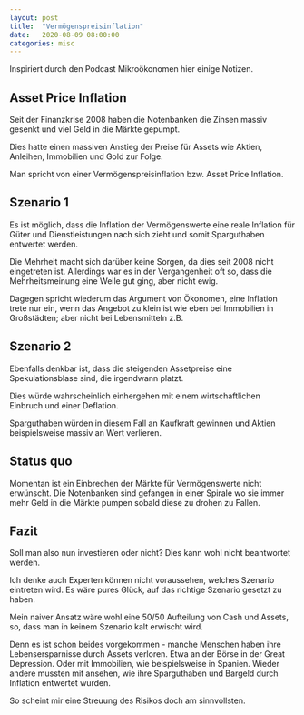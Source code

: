```yaml
---
layout: post
title:  "Vermögenspreisinflation"
date:   2020-08-09 08:00:00
categories: misc
---
```


Inspiriert durch den Podcast Mikroökonomen hier einige Notizen.

## Asset Price Inflation

Seit der Finanzkrise 2008 haben die Notenbanken die Zinsen massiv gesenkt und viel Geld in die Märkte gepumpt.

Dies hatte einen massiven Anstieg der Preise für Assets wie Aktien, Anleihen, Immobilien und Gold zur Folge.

Man spricht von einer Vermögenspreisinflation bzw. Asset Price Inflation.


## Szenario 1

Es ist möglich, dass die Inflation der Vermögenswerte eine reale Inflation für Güter und Dienstleistungen nach sich zieht und somit Sparguthaben entwertet werden.

Die Mehrheit macht sich darüber keine Sorgen, da dies seit 2008 nicht eingetreten ist. Allerdings war es in der Vergangenheit oft so, dass die Mehrheitsmeinung eine Weile gut ging, aber nicht ewig.

Dagegen spricht wiederum das Argument von Ökonomen, eine Inflation trete nur ein, wenn das Angebot zu klein ist wie eben bei Immobilien in Großstädten; aber nicht bei Lebensmitteln z.B.


## Szenario 2

Ebenfalls denkbar ist, dass die steigenden Assetpreise eine Spekulationsblase sind, die irgendwann platzt.

Dies würde wahrscheinlich einhergehen mit einem wirtschaftlichen Einbruch und einer Deflation.

Sparguthaben würden in diesem Fall an Kaufkraft gewinnen und Aktien beispielsweise massiv an Wert verlieren.


## Status quo

Momentan ist ein Einbrechen der Märkte für Vermögenswerte nicht erwünscht. Die Notenbanken sind gefangen in einer Spirale wo sie immer mehr Geld in die Märkte pumpen sobald diese zu drohen zu Fallen.


## Fazit

Soll man also nun investieren oder nicht? Dies kann wohl nicht beantwortet werden.

Ich denke auch Experten können nicht voraussehen, welches Szenario eintreten wird. Es wäre pures Glück, auf das richtige Szenario gesetzt zu haben.

Mein naiver Ansatz wäre wohl eine 50/50 Aufteilung von Cash und Assets, so, dass man in keinem Szenario kalt erwischt wird.

Denn es ist schon beides vorgekommen - manche Menschen haben ihre Lebensersparnisse durch Assets verloren. Etwa an der Börse in der Great Depression. Oder mit Immobilien, wie beispielsweise in Spanien. Wieder andere mussten mit ansehen, wie ihre Sparguthaben und Bargeld durch Inflation entwertet wurden.

So scheint mir eine Streuung des Risikos doch am sinnvollsten.